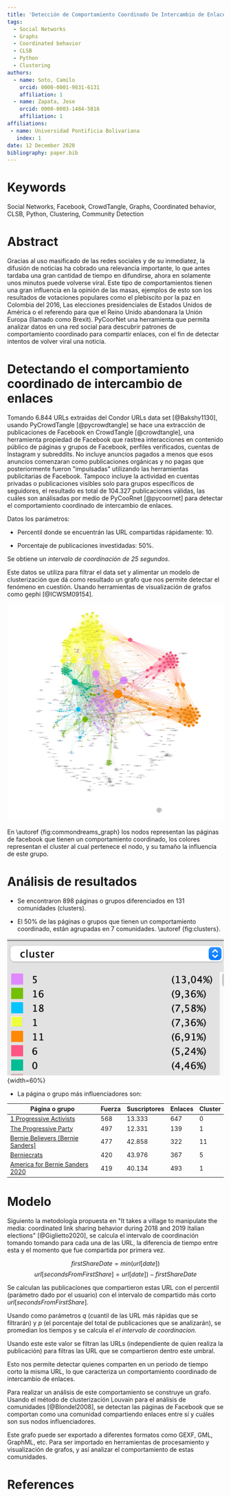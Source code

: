 ```yaml
---
title: 'Detección de Comportamiento Coordinado De Intercambio de Enlaces (Coordinated Link Sharing)'
tags:
  - Social Networks
  - Graphs
  - Coordinated behavior
  - CLSB
  - Python
  - Clustering
authors:
  - name: Soto, Camilo
    orcid: 0000-0001-9831-6131
    affiliation: 1
  - name: Zapata, Jose
    orcid: 0000-0003-1484-5816
    affiliation: 1
affiliations:
 - name: Universidad Pontificia Bolivariana
   index: 1
date: 12 December 2020
bibliography: paper.bib
---
```


# Keywords
Social Networks, Facebook, CrowdTangle, Graphs, Coordinated behavior, CLSB, Python, Clustering, Community Detection

# Abstract

Gracias al uso masificado de las redes sociales y de su inmediatez, la difusión de noticias ha cobrado una relevancia importante, lo que antes tardaba una gran cantidad de tiempo en difundirse, ahora en solamente unos minutos puede volverse viral. Este tipo de comportamientos tienen una gran influencia en la opinión de las masas, ejemplos de esto son los resultados de votaciones populares como el plebiscito por la paz en Colombia del 2016, Las elecciones presidenciales de Estados Unidos de América o el referendo para que el Reino Unido abandonara la Unión Europa (llamado como Brexit). PyCoorNet una herramienta que permita analizar datos en una red social para descubrir patrones de comportamiento coordinado para compartir enlaces, con el fin de detectar intentos de volver viral una noticia.

# Detectando el comportamiento coordinado de intercambio de enlaces
Tomando 6.844 URLs extraidas del Condor URLs data set [@Bakshy1130], usando PyCrowdTangle [@pycrowdtangle] se hace una extracción de publicaciones de Facebook en CrowdTangle [@crowdtangle], una herramienta propiedad de Facebook que rastrea interacciones en contenido público de páginas y grupos de Facebook, perfiles verificados, cuentas de Instagram y subreddits. No incluye anuncios pagados a menos que esos anuncios comenzaran como publicaciones orgánicas y no pagas que posteriormente fueron "impulsadas" utilizando las herramientas publicitarias de Facebook. Tampoco incluye la actividad en cuentas privadas o publicaciones visibles solo para grupos específicos de seguidores, el resultado es total de 104.327 publicaciones válidas, las cuáles son análisadas por medio de PyCooRnet [@pycoornet] para detectar el comportamiento coordinado de intercambio de enlaces.

Datos los parámetros:

* Percentil donde se encuentrán las URL compartidas rápidamente: 10.

* Porcentaje de publicaciones investidadas: 50%.

Se obtiene un *intervalo de coordinación de 25 segundos*.

Este datos se utiliza para filtrar el data set y alimentar un modelo de clusterización que dá como resultado un grafo que nos permite detectar el fenómeno en cuestión. Usando herramientas de visualización de grafos como gephi [@ICWSM09154].

![Grafo de análises de commondreams.\label{fig:commondreams_graph}](img/commondreams_graph.png)

En \autoref {fig:commondreams_graph} los nodos representan las páginas de facebook que tienen un comportamiento coordinado, los colores representan el cluster al cual pertenece el nodo, y su tamaño la influencia de este grupo.

# Análisis de resultados

* Se encontraron 898 páginas o grupos diferenciados en 131 comunidades (clusters).

* El 50% de las páginas o grupos que tienen un comportamiento coordinado, están agrupadas en 7 comunidades. \autoref {fig:clusters}.

![Comunidades.\label{fig:clusters}](img/clusters.png){width=60%}

* La página o grupo más influenciadores son:

| Página o grupo                                                                 | Fuerza | Suscriptores | Enlaces | Cluster |
|--------------------------------------------------------------------------------|--------|--------------|---------|---------|
| [1 Progressive Activists](https://www.facebook.com/940257989416472)            | 568    | 13.333       | 647     | 0       |
| [The Progressive Party](https://www.facebook.com/742985139150026)              | 497    | 12.331       | 139     | 1       |
| [Bernie Believers [Bernie Sanders]](https://www.facebook.com/1500083383618517) | 477    | 42.858       | 322     | 11      |
| [Berniecrats](https://www.facebook.com/547808012048444)                        | 420    | 43.976       | 367     | 5       |
| [America for Bernie Sanders 2020](https://www.facebook.com/208802505933373)    | 419    | 40.134       | 493     | 1       |


# Modelo
Siguiento la metodología propuesta en "It takes a village to manipulate the media: coordinated link sharing behavior during 2018 and 2019 Italian elections" [@Giglietto2020], se calcula el intervalo de coordinación tomando tomando para cada una de las URL, la diferencia de tiempo entre esta y el momento que fue compartida por primera vez.

$$firstShareDate = min(url[date])$$
$$url[secondsFromFirstShare] = url[date])-firstShareDate$$

Se calculan las publicaciones que compartieron estas URL con el percentil (parámetro dado por el usuario) con el intervalo de compartido más corto $url[secondsFromFirstShare]$.

Usando como parámetros *q* (cuantil de las URL más rápidas que se filtrarán) y *p* (el porcentaje del total de publicaciones que se analizarán), se promedian los tiempos y se calcula el *el intervalo de coordinacion*.

Usando este este valor se filtran las URLs (independiente de quien realiza la publicación) para filtras las URL que se compartieron dentro este umbral.

Esto nos permite detectar quienes comparten en un periodo de tiempo corto la misma URL, lo que caracteriza un comportamiento coordinado de intercambio de enlaces.

Para realizar un análisis de este comportamiento se construye un grafo. Usando el  método de clusterización Louvain para el análisis de comunidades [@Blondel2008], se detectan las páginas de Facebook que se comportan como una comunidad compartiendo enlaces entre sí y cuáles son sus nodos influenciadores.

Este grafo puede ser exportado a diferentes formatos como GEXF, GML, GraphML, etc. Para ser importado en herramientas de procesamiento y visualización de grafos, y así analizar el comportamiento de estas comunidades.

# References
